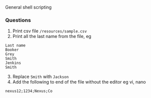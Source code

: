 General shell scripting

### Questions
1. Print csv file `/resources/sample.csv`
2. Print all the last name from the file, eg

```
Last name
Booker
Grey
Smith
Jenkins
Smith
```

3. Replace `Smith` with `Jackson`
4. Add the following to end of the file without the editor eg vi, nano

```
nexus12;1234;Nexus;Co
```